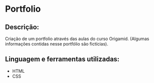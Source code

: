 # Portfolio

## Descrição:
Criação de um portfolio através das aulas do curso Origamid. (Algumas informações contidas nesse portfólio são fictícias).

## Linguagem e ferramentas utilizadas:
- HTML
- CSS
